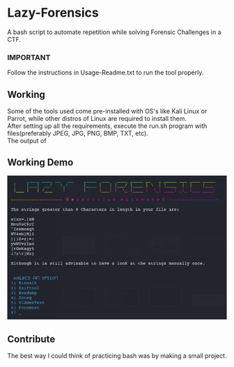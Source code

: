 # Lazy-Forensics
A bash script to automate repetition while solving Forensic Challenges in a CTF.

### IMPORTANT
Follow the instructions in Usage-Readme.txt to run the tool properly. <br>

## Working
Some of the tools used come pre-installed with OS's like Kali Linux or Parrot, while other distros of Linux are required to install them.<br>
After setting up all the requirements, execute the run.sh program with files(preferably JPEG, JPG, PNG, BMP, TXT, etc). <br>
The output of 

## Working Demo
![](WelcomeScreen.png)

## Contribute
The best way I could think of practicing bash was by making a small project. 
